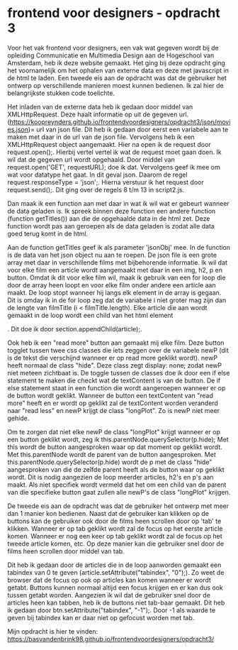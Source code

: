 # frontend voor designers - opdracht 3

Voor het vak frontend voor designers, een vak wat gegeven wordt bij de opleiding Communicatie en Multimedia Design aan de Hogeschool van Amsterdam, heb ik deze website gemaakt. Het ging bij deze opdracht ging het voornamelijk om het ophalen van externe data en deze met javascript in de html te laden. Een tweede eis aan de opdracht was dat de gebruiker het ontwerp op verschillende manieren moest kunnen bedienen. Ik zal hier de belangrijkste stukken code toelichte.

Het inladen van de externe data heb ik gedaan door middel van XMLHttpRequest. Deze haalt informatie op uit de gegeven url. (https://koopreynders.github.io/frontendvoordesigners/opdracht3/json/movies.json)= url van json file.
Dit heb ik gedaan door eerst een variabele aan te maken met daar in de url van de json file. Vervolgens heb ik een XMLHttpRequest object aangemaakt. Hier na open ik de request door request.open();. Hierbij vertel vertel ik wat de request moet gaan doen. Ik wil dat de gegeven url wordt opgehaald. Door middel van request.open('GET', requestURL); doe ik dat.
Vervolgens geef ik mee om wat voor datatype het gaat. In dit geval json. Daarom de regel request.responseType = 'json';. Hierna verstuur ik het request door request.send();. Dit ging over de regels 8 t/m 13 in script2.js.

Dan maak ik een function aan met daar in wat ik wil wat er gebeurt wanneer de data geladen is. Ik spreek binnen deze function een andere function (function getTitles()) aan die de opgehaalde data in de html zet. Deze function wordt pas aan geroepen als de data geladen is zodat alle data goed terug komt in de html.

Aan de function getTitles geef ik als parameter 'jsonObj' mee. In de function is de data van het json object nu aan te roepen. De json file is een grote array met daar in verschillende films met bijbehorende informatie. Ik wil dat voor elke film een article wordt aangemaakt met daar in een img, h2, p en button. Omdat ik dit voor elke film wil, maak ik gebruik van een for loop die door de array heen loopt en voor elke film onder andere een article aan maakt. De loop stopt wanneer hij langs elk element in de array is gegaan. Dit is omday ik in de for loop zeg dat de variabele i niet groter mag zijn dan de lengte van filmTitle (i < filmTitle.length). Elke article die aan wordt gemaakt in de loop wordt een child van het html element <section>. Dit doe ik door section.appendChild(article);.

Ook heb ik een "read more" button aan gemaakt mij elke film. Deze button togglet tussen twee css classes die iets zeggen over de variabele newP (dit is de tekst die verschijnd wanneer er op read more geklikt wordt). newP heeft normaal de class "hide". Deze class zegt display: none; zodat newP niet meteen zichtbaat is. De toggle tussen de classes doe ik door een if else statement te maken die checkt wat de textContent is van de button. De if else statement staat in een function die wordt aangeroepen wanneer er op de button wordt geklikt. Wanneer de button een textContent van "read more" heeft en er wordt op geklikt zal de textContent worden veranderd naar "read less" en newP krijgt de class "longPlot". Zo is newP niet meer gehide.

Om te zorgen dat niet elke newP de class "longPlot" krijgt wanneer er op een button geklikt wordt, zeg ik this.parentNode.querySelector(p.hide); Met this wordt de button aangesproken waar op dat moment op geklikt wordt. Met this.parentNode wordt de parent van de button aangesproken. Met this.parentNode.querySelector(p.hide) wordt de p met de class "hide" aangesproken van die de zelfde parent heeft als de button waar op geklikt wordt. Dit is nodig aangezien de loop meerder articles, h2's en p's aan maakt. Als niet specifiek wordt vermeld dat het om een child van de parent van die specifieke button gaat zullen alle newP's de class "longPlot" krijgen.

De tweede eis aan de opdracht was dat de gebruiker het ontwerp met meer dan 1 manier kon bedienen. Naast dat de gebruiker kan klikken op de buttons kan de gebruiker ook door de films heen scrollen door op 'tab' te klikken. Wanneer er op tab geklikt wordt zal de focus op het eerste article komen. Wanneer er nog een keer op tab geklikt wordt zal de focus op het tweede article komen, etc. Op deze manier kan die gebruiker snel door de films heen scrollen door middel van tab.

Dit heb ik gedaan door de articles die in de loop aanworden gemaakt een tabindex van 0 te geven (article.setAttribute("tabindex", "0");). Zo weet de browser dat de focus op ook op articles kan komen wanneer er wordt getabt. Buttons kunnen normaal altijd een focus krijgen en er kan dus ook tussen getabt worden. Aangezien ik wil dat de gebruiker snel door de articles heen kan tabben, heb ik de buttons niet tab-baar gemaakt. Dit heb ik gedaan door btn.setAttribute("tabindex", "-1");. Door -1 als waarde te geven bij tabindex kan er daar niet op gefocust worden met tab.

Mijn opdracht is hier te vinden:
https://basvandenbrink98.github.io/frontendvoordesigners/opdracht3/
